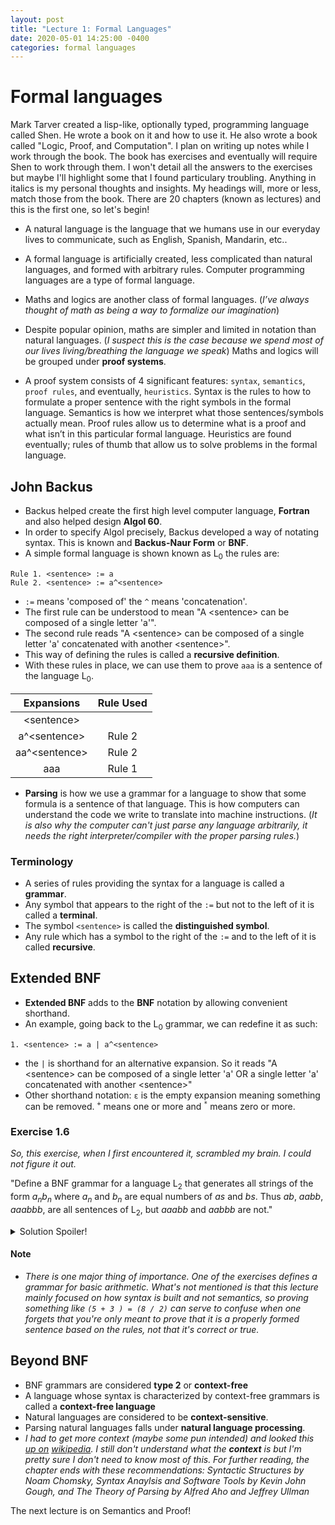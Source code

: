 ```yaml
---
layout: post
title: "Lecture 1: Formal Languages"
date: 2020-05-01 14:25:00 -0400
categories: formal languages
---
```


# Formal languages

Mark Tarver created a lisp-like, optionally typed, programming language called Shen. He wrote a book on it and how to use it. He also wrote a book called "Logic, Proof, and Computation". I plan on writing up notes while I work through the book. The book has exercises and eventually will require Shen to work through them. I won't detail all the answers to the exercises but maybe I'll highlight some that I found particulary troubling. Anything in italics is my personal thoughts and insights. My headings will, more or less, match those from the book. There are 20 chapters (known as lectures) and this is the first one, so let's begin!

- A natural language is the language that we humans use in our everyday lives to communicate, such as English, Spanish, Mandarin, etc..

- A formal language is artificially created, less complicated than natural languages, and formed with arbitrary rules. Computer programming languages are a type of formal language.

- Maths and logics are another class of formal languages. (_I’ve always thought of math as being a way to formalize our imagination_)

- Despite popular opinion, maths are simpler and limited in notation than natural languages. (_I suspect this is the case because we spend most of our lives living/breathing the language we speak_)
Maths and logics will be grouped under **proof systems**.

- A proof system consists of 4 significant features: `syntax`, `semantics`, `proof rules`, and eventually, `heuristics`.
Syntax is the rules to how to formulate a proper sentence with the right symbols in the formal language. Semantics is how we interpret what those sentences/symbols actually mean. Proof rules allow us to determine what is a proof and what isn’t in this particular formal language. Heuristics are found eventually; rules of thumb that allow us to solve problems in the formal language.

## John Backus

- Backus helped create the first high level computer language, **Fortran** and also helped design **Algol 60**.
- In order to specify Algol precisely, Backus developed a way of notating syntax. This is known and **Backus-Naur Form** or **BNF**.
- A simple formal language is shown known as L<sub>0</sub> the rules are:

```
Rule 1. <sentence> := a
Rule 2. <sentence> := a^<sentence>
```

- `:=` means 'composed of' the `^` means 'concatenation'.
- The first rule can be understood to mean "A \<sentence\> can be composed of a single letter 'a'".
- The second rule reads "A \<sentence\> can be composed of a single letter 'a' concatenated with another \<sentence\>".
- This way of defining the rules is called a **recursive definition**.
- With these rules in place, we can use them to prove `aaa` is a sentence of the language L<sub>0</sub>.

| Expansions | Rule Used |
| :----------:| :----------:|
| \<sentence\>    |    |
| a^\<sentence\> | Rule 2 |
| aa^\<sentence\> | Rule 2 |
| aaa | Rule 1|

- **Parsing** is how we use a grammar for a language to show that some formula is a sentence of that language. This is how computers can understand the code we write to translate into machine instructions. (_It is also why the computer can't just parse any language arbitrarily, it needs the right interpreter/compiler with the proper parsing rules._)

### Terminology

- A series of rules providing the syntax for a language is called a **grammar**. 
- Any symbol that appears to the right of the `:=` but not to the left of it is called a **terminal**. 
- The symbol `<sentence>` is called the **distinguished symbol**.
- Any rule which has a symbol to the right of the `:=` and to the left of it is called **recursive**.

## Extended BNF

- **Extended BNF** adds to the **BNF** notation by allowing convenient shorthand.
- An example, going back to the L<sub>0</sub> grammar, we can redefine it as such:

```
1. <sentence> := a | a^<sentence>
```

- the `|` is shorthand for an alternative expansion. So it reads "A \<sentence\> can be composed of a single letter 'a' OR a single letter 'a' concatenated with another \<sentence\>"
- Other shorthand notation: `ε` is the empty expansion meaning something can be removed. <sup>`+`</sup> means one or more and <sup>`*`</sup> means zero or more.

### Exercise 1.6

_So, this exercise, when I first encountered it, scrambled my brain. I could not figure it out._

"Define a BNF grammar for a language L<sub>2</sub> that generates all strings of the form _a<sub>n</sub>b<sub>n</sub>_ where _a<sub>n</sub>_ and _b<sub>n</sub>_ are equal numbers of _as_ and _bs_. Thus _ab_, _aabb_, _aaabbb_, are all sentences of L<sub>2</sub>, but _aaabb_ and _aabbb_ are not."

<details markdown="1">
<summary markdown="span">Solution Spoiler!</summary>

_I think it took me a few days and when the answer finally dawned on me, I felt a bit stupid. But I'm not stupid since I'm the one that figured it out so I guess that's that. All it took was placing the recursive portion in a different location in the definition._

```
Rule 1. <sentence> := ab
Rule 2. <sentence> := a^<sentence>^b
```

_Or if you prefer in Extended BNF:_

```
1. <sentence> := ab | a^<sentence>^b
```
</details>

#### Note

- _There is one major thing of importance. One of the exercises defines a grammar for basic arithmetic. What's not mentioned is that this lecture mainly focused on how syntax is built and not semantics, so proving something like `(5 + 3 ) = (8 / 2)` can serve to confuse when one forgets that you're only meant to prove that it is a properly formed sentence based on the rules, not that it's correct or true._

## Beyond BNF

- BNF grammars are considered **type 2** or **context-free**
- A language whose syntax is characterized by context-free grammars is called a **context-free language**
- Natural languages are considered to be **context-sensitive**.
- Parsing natural languages falls under **natural language processing**.
- _I had to get more context (maybe some pun intended) and looked this [up on](https://en.wikipedia.org/wiki/Context-free_grammar) [wikipedia](https://en.wikipedia.org/wiki/Context-sensitive_grammar). I still don't understand what the **context** is but I'm pretty sure I don't need to know most of this. For further reading, the chapter ends with these recommendations: Syntactic Structures by Noam Chomsky, Syntax Anaylsis and Software Tools by Kevin John Gough, and The Theory of Parsing by Alfred Aho and Jeffrey Ullman_

The next lecture is on Semantics and Proof!